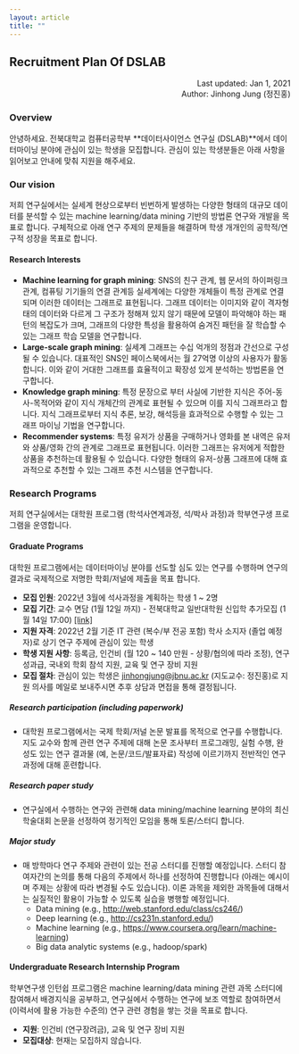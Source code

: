 ```yaml
---
layout: article
title: ""
---
```


## Recruitment Plan Of DSLAB

<p style='text-align: right'>
Last updated: Jan 1, 2021 <br/>
Author: Jinhong Jung (정진홍)
</p>

### Overview

안녕하세요. 전북대학교 컴퓨터공학부 **데이터사이언스 연구실 (DSLAB)**에서 데이터마이닝 분야에 관심이 있는 학생을 모집합니다. 관심이 있는 학생분들은 아래 사항을 읽어보고 안내에 맞춰 지원을 해주세요.

<!--
#### Table of organization

|                   | Undergraduate Research <br />Internship Program | Master<br />Program | Doctorial<br />Program |
| :---------------: | :---------------------------------------------: | :-----------------: | :--------------------: |
| # of vacant seats |                        4                        |          2          |           0            |


#### How to apply

* **Undergraduate Research Internship Program**: 
  * <s>[[link]]를 통해 내용을 작성한 뒤 제출해주세요.</s> 지원자가 많아서 당분간 link를 닫습니다.  
  * 최종 활동 여부는 인터뷰 후에 결정됩니다. 
* **Graduate Programs (Master/Ph.D.)**: 아래 내용을 DSLAB의 지도교수 이메일 (jinhongjung@jbnu.ac.kr)로 보내주시면 됩니다. 
  * Full Curriculum Vitae (or resume), and Transcript
-->


### Our vision

저희 연구실에서는 실세계 현상으로부터 빈번하게 발생하는 다양한 형태의 대규모 데이터를 분석할 수 있는 machine learning/data mining 기반의 방법론 연구와 개발을 목표로 합니다. 구체적으로 아래 연구 주제의 문제들을 해결하며 학생 개개인의 공학적/연구적 성장을 목표로 합니다. 

#### Research Interests

* **Machine learning for graph mining**: SNS의 친구 관계, 웹 문서의 하이퍼링크 관계, 컴퓨팅 기기들의 연결 관계등 실세계에는 다양한 개체들이 특정 관계로 연결되며 이러한 데이터는 그래프로 표현됩니다. 그래프 데이터는 이미지와 같이 격자형태의 데이터와 다르게 그 구조가 정해져 있지 않기 때문에 모델이 파악해야 하는 패턴의 복잡도가 크며, 그래프의 다양한 특성을 활용하여 숨겨진 패턴을 잘 학습할 수 있는 그래프 학습 모델을 연구합니다. 
* **Large-scale graph mining**: 실세계 그래프는 수십 억개의 정점과 간선으로 구성될 수 있습니다. 대표적인 SNS인 페이스북에서는 월 27억명 이상의 사용자가 활동합니다. 이와 같이 거대한 그래프를 효율적이고 확장성 있게 분석하는 방법론을 연구합니다. 
* **Knowledge graph mining**: 특정 문장으로 부터 사실에 기반한 지식은 주어-동사-목적어와 같이 지식 개체간의 관계로 표현될 수 있으며 이를 지식 그래프라고 합니다. 지식 그래프로부터 지식 추론, 보강, 해석등을 효과적으로 수행할 수 있는 그래프 마이닝 기법을 연구합니다.
* **Recommender systems**: 특정 유저가 상품을 구매하거나 영화를 본 내역은 유저와 상품/영화 간의 관계로 그래프로 표현됩니다. 이러한 그래프는 유저에게 적합한 상품을 추천하는데 활용될 수 있습니다. 다양한 형태의 유저-상품 그래프에 대해 효과적으로 추천할 수 있는 그래프 추천 시스템을 연구합니다. 



### Research Programs

저희 연구실에서는 대학원 프로그램 (학석사연계과정, 석/박사 과정)과 학부연구생 프로그램을 운영합니다. 

#### Graduate Programs

대학원 프로그램에서는 데이터마이닝 분야를 선도할 심도 있는 연구를 수행하며 연구의 결과로 국제적으로 저명한 학회/저널에 제출을 목표 합니다. 

* **모집 인원**: 2022년 3월에 석사과정을 계획하는 학생 1 ~ 2명
* **모집 기간**: 교수 면담 (1월 12일 까지) - 전북대학교 일반대학원 신입학 추가모집 (1월 14일 17:00) [[link]](https://www.jbnu.ac.kr/kor/?menuID=139&pno=1&no=48791&sfv=subject&mode=view)
* **지원 자격**: 2022년 2월 기준 IT 관련 (복수/부 전공 포함) 학사 소지자 (졸업 예정자)로 상기 연구 주제에 관심이 있는 학생
* **학생 지원 사항**: 등록금, 인건비 (월 120 ~ 140 만원 - 상황/협의에 따라 조정), 연구 성과급, 국내외 학회 참석 지원, 교육 및 연구 장비 지원
* **모집 절차**: 관심이 있는 학생은 jinhongjung@jbnu.ac.kr (지도교수: 정진홍)로 지원 의사를 메일로 보내주시면 추후 상담과 면접을 통해 결정됩니다. 

##### Research participation (including paperwork)

* 대학원 프로그램에서는 국제 학회/저널 논문 발표를 목적으로 연구를 수행합니다. 지도 교수와 함께 관련 연구 주제에 대해 논문 조사부터 프로그래밍, 실험 수행, 완성도 있는 연구 결과물 (예, 논문/코드/발표자료) 작성에 이르기까지 전반적인 연구 과정에 대해 훈련합니다.

##### Research paper study 

* 연구실에서 수행하는 연구와 관련해 data mining/machine learning 분야의 최신 학술대회 논문을 선정하여 정기적인 모임을 통해 토론/스터디 합니다.

##### Major study

* 매 방학마다 연구 주제와 관련이 있는 전공 스터디를 진행할 예정입니다. 스터디 참여자간의 논의를 통해 다음의 주제에서 하나를 선정하여 진행합니다 (아래는 예시이며 주제는 상황에 따라 변경될 수도 있습니다). 이론 과목을 제외한 과목들에 대해서는 실질적인 활용이 가능할 수 있도록 실습을 병행할 예정입니다. 
  * Data mining (e.g., http://web.stanford.edu/class/cs246/)
  * Deep learning (e.g., http://cs231n.stanford.edu/)
  * Machine learning (e.g., https://www.coursera.org/learn/machine-learning)
  * Big data analytic systems (e.g., hadoop/spark)


#### Undergraduate Research Internship Program
학부연구생 인턴쉽 프로그램은 machine learning/data mining 관련 과목 스터디에 참여해서 배경지식을 공부하고, 연구실에서 수행하는 연구에 보조 역할로 참여하면서 (이력서에 활용 가능한 수준의) 연구 관련 경험을 쌓는 것을 목표로 합니다. 

* **지원**: 인건비 (연구장려금), 교육 및 연구 장비 지원
* **모집대상**: 현재는 모집하지 않습니다.


<!--
학부연구생 인턴쉽 프로그램은 machine learning/data mining 관련 과목 스터디에 참여해서 배경지식을 공부하고, 연구실에서 수행하는 연구에 보조 역할로 참여하면서 (이력서에 활용 가능한 수준의) 연구 관련 경험을 쌓는 것을 목표로 합니다. 

* **지원**: 인건비 (연구장려금), 연구 성과급, 교육 및 연구 장비 (연구실 자리, PC 및 서버 등) 지원
* **모집대상**: 전북대학교 학부 2~4학년 재학생 및 휴학생 (프로그래밍 교과목 및 자료구조/알고리즘을 수강한 타학과 학생도 지원 가능) 


##### Research participation

* 개별적으로 할당된 연구 주제에서 몇몇 논문들을 선택하여 공부하고 논문을 정리/재현 - 논문에서 사용된 알고리즘을 구현/분석해보고 실험을 수행 - 하는 연습을 합니다. 이 과정에서 논문에서 제안된 메소드의 약점들을 분석하여 수행시간이나 정확도 등의 성능을 개선하고 Github 등을 통해 공개하는 것을 목표로 합니다. 주제의 난이도 및 규모에 따라 개인/그룹(2~3인)으로 진행 될 수 있습니다. 
  * 이 과정을 통해 연구 논문 서베이 경험, machine learning/data mining 관련 알고리즘 구현 및 분석 경험, data mining/deep learning  library (e.g., pytorch) 사용 경험, GitHub 공개 저장소를 통한 기여 경험 등을 쌓을 수 있습니다. 

##### ETC

* 원할 경우 연구 논문 스터디 (research paper study) 및 학회 또는 저널 논문 작성을 위한 연구에 참여 가능합니다. 



##### ETC

* 원할 경우 연구 학부연구생과 함께 전공 스터디에 참여할 수 있습니다. 


-->
